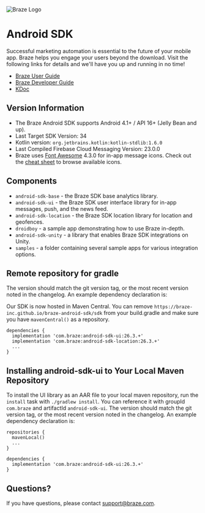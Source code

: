 ![Braze Logo](https://github.com/braze-inc/braze-android-sdk/blob/master/braze-logo.png)

# Android SDK

Successful marketing automation is essential to the future of your mobile app. Braze helps you engage your users beyond the download. Visit the following links for details and we'll have you up and running in no time!

- [Braze User Guide](https://www.braze.com/docs/user_guide/introduction/ "Braze User Guide")
- [Braze Developer Guide](https://www.braze.com/docs/developer_guide/platform_integration_guides/android/initial_sdk_setup/android_sdk_integration/ "Braze Developer Guide")
- [KDoc](https://braze-inc.github.io/braze-android-sdk/kdoc/ "Braze Android SDK Class Documentation")

## Version Information

- The Braze Android SDK supports Android 4.1+ / API 16+ (Jelly Bean and up).
- Last Target SDK Version: 34
- Kotlin version: `org.jetbrains.kotlin:kotlin-stdlib:1.6.0`
- Last Compiled Firebase Cloud Messaging Version: 23.0.0
- Braze uses [Font Awesome](https://fortawesome.github.io/Font-Awesome/) 4.3.0 for in-app message icons. Check out the [cheat sheet](http://fortawesome.github.io/Font-Awesome/cheatsheet/) to browse available icons.

## Components

- `android-sdk-base` - the Braze SDK base analytics library.
- `android-sdk-ui` - the Braze SDK user interface library for in-app messages, push, and the news feed.
- `android-sdk-location` - the Braze SDK location library for location and geofences.
- `droidboy` - a sample app demonstrating how to use Braze in-depth.
- `android-sdk-unity` - a library that enables Braze SDK integrations on Unity.
- `samples` - a folder containing several sample apps for various integration options.

## Remote repository for gradle
The version should match the git version tag, or the most recent version noted in the changelog. An example dependency declaration is:

Our SDK is now hosted in Maven Central. You can remove `https://braze-inc.github.io/braze-android-sdk/sdk` from your build.gradle and make sure you have `mavenCentral()` as a repository.

```
dependencies {
  implementation 'com.braze:android-sdk-ui:26.3.+'
  implementation 'com.braze:android-sdk-location:26.3.+'
  ...
}
```

## Installing android-sdk-ui to Your Local Maven Repository
To install the UI library as an AAR file to your local maven repository, run the `install` task with
`./gradlew install`. You can reference it with groupId `com.braze` and artifactId `android-sdk-ui`. The version should
match the git version tag, or the most recent version noted in the changelog. An example dependency declaration is:

```
repositories {
  mavenLocal()
  ...
}
```

```
dependencies {
  implementation 'com.braze:android-sdk-ui:26.3.+'
}
```

## Questions?

If you have questions, please contact [support@braze.com](mailto:support@braze.com).
